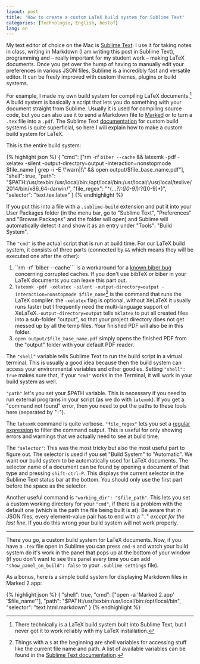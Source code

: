 ```yaml
---
layout: post
title: 'How to create a custom LaTeX build system for Sublime Text'
categories: [Technologie, English, bestof]
lang: en
---
```


My text editor of choice on the Mac is [Sublime Text](http://www.sublimetext.com/). I use it for taking notes in class, writing in Markdown (I am writing this post in Sublime Text), programming and – really important for my student work – making LaTeX documents. Once you get over the hump of having to manually edit your preferences in various JSON files, Sublime is a incredibly fast and versatile editor. It can be freely improved with custom themes, plugins or build systems.

For example, I made my own build system for compiling LaTeX documents.[^1] A build system is basically a script that lets you do something with your document straight from Sublime. Usually it is used for compiling source code, but you can also use it to send a Markdown file to [Marked](http://marked2app.com) or to turn a `.tex` file into a `.pdf`. The Sublime Text [documentation](http://www.sublimetext.com/docs/build) for custom build systems is quite superficial, so here I will explain how to make a custom build system for LaTeX.

[^1]: There technically is a LaTeX build system built into Sublime Text, but I never got it to work reliably with my LaTeX installation. 

This is the entire build system:

{% highlight json %}
{
    "cmd": ["rm -rf `biber --cache` && latexmk -pdf -xelatex -silent -output-directory=output -interaction=nonstopmode $file_name | grep -i -E \"warn|!\" && open output/$file_base_name.pdf"],
    "shell": true,
    "path": "$PATH:/usr/texbin:/usr/local/bin:/opt/local/bin:/usr/local/:/usr/local/texlive/2014/bin/x86_64-darwin/",
    "file_regex": "^(…*?):([0-9]*):?([0-9]*)",
    "selector": "text.tex.latex"
}
{% endhighlight %}

If you put this into a file with a `.sublime-build` extension and put it into your User Packages folder (in the menu bar, go to "Sublime Text", "Preferences" and "Browse Packages" and the folder will open) and Sublime will automatically detect it and show it as an entry under "Tools": "Build System".

The `"cmd"` is the actual script that is run at build time. For our LaTeX build system, it consists of three parts (connected by `&&` which means they will be executed one after the other):

1. ``rm -rf `biber --cache``` is a workaround for a [known biber bug](http://tex.stackexchange.com/questions/18859/biber-gives-i-found-no-citation-commands-is-there-a-solution) concerning corrupted caches. If you don't use bibTeX or biber in your LaTeX documents you can leave this part out.
2. `latexmk -pdf -xelatex -silent -output-directory=output -interaction=nonstopmode $file_name`[^2] is the command that runs the LaTeX compiler. the `-xelatex` flag is optional, without XeLaTeX it usually runs faster but I frequently need the multi-language support of XeLaTeX.`-output-directory=output` tells `mklatex` to put all created files into a sub-folder "output", so that your project directory does not get messed up by all the temp files. Your finished PDF will also be in this folder.
3. `open output/$file_base_name.pdf` simply opens the finished PDF from the "output" folder with your default PDF reader.

[^2]: Things with a `$` at the beginning are shell variables for accessing stuff like the current file name and path. A list of available variables can be found in the [Sublime Text documentation](http://www.sublimetext.com/docs/build).

The `"shell"` variable tells Sublime Text to run the build script in a virtual terminal. This is usually a good idea because then the build system can access your environmental variables and other goodies. Setting `"shell": true` makes sure that, if your `"cmd"` works in the Terminal, it will work in your build system as well.

`"path"` let's you set your $PATH variable. This is necessary if you need to run external programs in your script (as we do with `latexmk`). If you get a "command not found" error, then you need to put the paths to these tools here (separated by "`:`").

The `latexmk` command is quite verbose. `"file_regex"` lets you set a [regular expression](https://en.wikipedia.org/wiki/Regular_expression) to filter the command output. This is useful for only showing errors and warnings that we actually need to see at build time.

The `"selector"`: This was the most tricky but also the most useful part to figure out. The selector is used if you set "Build System" to "Automatic". We want our build system to be automatically used for LaTeX documents. The selector name of a document can be found by opening a document of that type and pressing `shift-ctrl-P`. This displays the current selector in the Sublime Text status bar at the bottom. You should only use the first part before the space as the selector.

Another useful command is `"working_dir": "$file_path"`. This lets you set a custom working directory for your `"cmd"`, if there is a problem with the default one (which is the path the file being built is at). Be aware that in JSON files, every element-value pair has to end with a "`,`" *except for the last line*. If you do this wrong your build system will not work properly.

----

There you go, a custom build system for LaTeX documents. Now, if you have a `.tex` file open in Sublime you can press `cmd-B` and watch your build system do it's work in the panel that pops up at the bottom of your window (if you don't want to see this panel every time you can add `"show_panel_on_build": false` to your `.sublime-settings` file).

As a bonus, here is a simple build system for displaying Markdown files in Marked 2.app:

{% highlight json %}
{
    "shell": true,
    "cmd": ["open -a 'Marked 2.app' '$file_name'"],
    "path": "$PATH:/usr/texbin:/usr/local/bin:/opt/local/bin",
    "selector": "text.html.markdown"
}
{% endhighlight %}